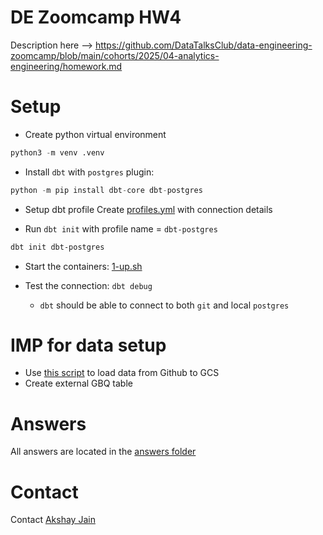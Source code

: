 # DE Zoomcamp HW4

Description here --> https://github.com/DataTalksClub/data-engineering-zoomcamp/blob/main/cohorts/2025/04-analytics-engineering/homework.md

# Setup
- Create python virtual environment
```python
python3 -m venv .venv
```

- Install `dbt` with `postgres` plugin:
```python
python -m pip install dbt-core dbt-postgres
```

- Setup dbt profile
Create [profiles.yml](./homework/profiles.yml) with connection details

- Run `dbt init` with profile name = `dbt-postgres`
```bash
dbt init dbt-postgres
```

- Start the containers: [1-up.sh](/1-up.sh)

- Test the connection: `dbt debug`
    - `dbt` should be able to connect to both `git` and local `postgres`

# IMP for data setup
- Use [this script](./taxi_rides_ny/analyses/web_to_gcs.py) to load data from Github to GCS
- Create external GBQ table

# Answers
All answers are located in the [answers folder](./answers/)

# Contact
Contact [Akshay Jain](https://www.linkedin.com/in/akshayrjain/)